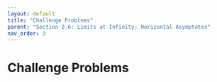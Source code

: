 ```yaml
---
layout: default
title: "Challenge Problems"
parent: "Section 2.6: Limits at Infinity; Horizontal Asymptotes"
nav_order: 3
---
```

# Challenge Problems